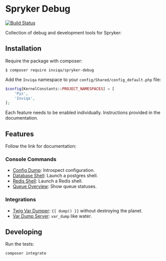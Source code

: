 Spryker Debug
=============

[![Build Status](https://travis-ci.org/inviqa/spryker-debug.svg?branch=master)](https://travis-ci.org/inviqa/spryker-debug)

Collection of debug and development tools for Spryker:

Installation
------------

Require the package with composer:

```
$ composer require inviqa/spryker-debug
```

Add the `Inviqa` namespace to your `config/Shared/config_default.php` file:

```php
$config[KernelConstants::PROJECT_NAMESPACES] = [
    'Pyz',
    'Inviqa',
];
```

Each feature needs to be enabled individually. Instructions provided in the
documentation.

Features
--------

Follow the link for documentation:

### Console Commands

- [Config Dump](doc/config_dump.md): Introspect configuration.
- [Database Shell](doc/database_shell.md): Launch a postgres shell.
- [Redis Shell](doc/redis_shell.md): Launch a Redis shell.
- [Queue Overview](doc/queue_overview.md): Show queue statuses.

### Integrations

- [Twig Var Dumper](doc/twig_var_dumper.md): `{{ dump() }}` without destroying the planet.
- [Var Dump Server](doc/var_dump_server.md): `var_dump` like water.

Developing
----------

Run the tests:

```
composer integrate
```
